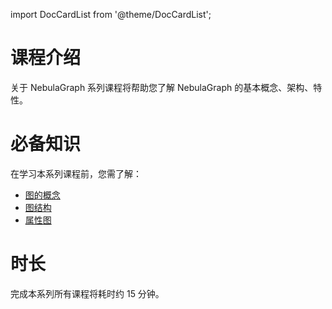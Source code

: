 import DocCardList from '@theme/DocCardList';

# 课程介绍

关于 NebulaGraph 系列课程将帮助您了解 NebulaGraph 的基本概念、架构、特性。

<DocCardList />

# 必备知识

在学习本系列课程前，您需了解：

- [图的概念](../1.basic-knowledge/2.basic-knowledge-graph.md)
- [图结构](../1.basic-knowledge/3.basic-knowledge-graph-structure.md)
- [属性图](../1.basic-knowledge/4.basic-knowledge-graph-property.md)

# 时长

完成本系列所有课程将耗时约 15 分钟。